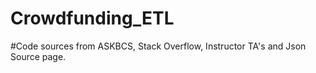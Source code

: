 # Crowdfunding_ETL

#Code sources from ASKBCS, Stack Overflow, Instructor TA's and Json Source page.
